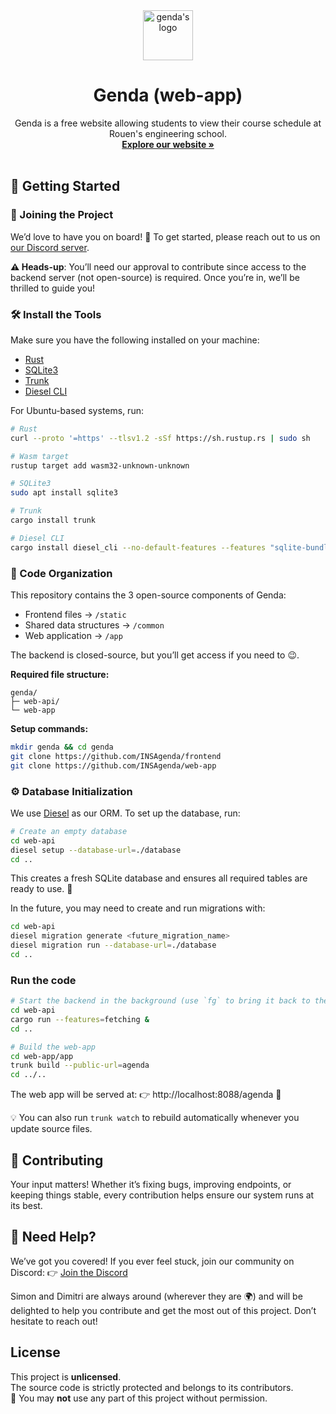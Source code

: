 <div align="center">
    <a href="https://genda.dera.page/">
        <img src="https://genda.dera.page/assets/logo/logo.svg" alt="genda's logo" width="80" height="80">
    </a>
    <h1 align="center">Genda (web-app)</h1>
    <p align="center">
        Genda is a free website allowing students to view their course schedule at Rouen's engineering school.<br/>
        <a href="https://genda.dera.page/"><b>Explore our website »</b></a><br/><br/>
    </p>
</div>

## 🌱 Getting Started

### 🤝 Joining the Project

We’d love to have you on board! 💜
To get started, please reach out to us on [our Discord server](https://discord.gg/TpdbUyfcbJ).

**⚠️ Heads-up**: You’ll need our approval to contribute since access to the backend server (not open-source) is required. Once you’re in, we’ll be thrilled to guide you!

### 🛠 Install the Tools

Make sure you have the following installed on your machine:
- [Rust](https://www.rust-lang.org/)
- [SQLite3](https://www.sqlite.org/index.html)
- [Trunk](https://trunkrs.dev/)
- [Diesel CLI](https://diesel.rs/guides/getting-started)

For Ubuntu-based systems, run:

```bash
# Rust
curl --proto '=https' --tlsv1.2 -sSf https://sh.rustup.rs | sudo sh 

# Wasm target
rustup target add wasm32-unknown-unknown

# SQLite3
sudo apt install sqlite3

# Trunk
cargo install trunk

# Diesel CLI
cargo install diesel_cli --no-default-features --features "sqlite-bundled"
```

### 📂 Code Organization

This repository contains the 3 open-source components of Genda:
- Frontend files → `/static`
- Shared data structures → `/common`
- Web application → `/app`

The backend is closed-source, but you’ll get access if you need to 😉.

**Required file structure:**

```text
genda/
├─ web-api/
└─ web-app
```

**Setup commands:**

```bash
mkdir genda && cd genda
git clone https://github.com/INSAgenda/frontend
git clone https://github.com/INSAgenda/web-app
```

### ⚙️ Database Initialization

We use [Diesel](https://diesel.rs/) as our ORM. To set up the database, run:

```bash
# Create an empty database
cd web-api
diesel setup --database-url=./database
cd ..
```

This creates a fresh SQLite database and ensures all required tables are ready to use. 🎉

In the future, you may need to create and run migrations with:

```bash
cd web-api
diesel migration generate <future_migration_name>
diesel migration run --database-url=./database
cd ..
```

### Run the code

```bash
# Start the backend in the background (use `fg` to bring it back to the foreground)
cd web-api
cargo run --features=fetching &
cd ..

# Build the web-app
cd web-app/app
trunk build --public-url=agenda
cd ../..
```

The web app will be served at:
👉 http://localhost:8088/agenda 🎉

💡 You can also run `trunk watch` to rebuild automatically whenever you update source files.

## 🙌 Contributing

Your input matters! Whether it’s fixing bugs, improving endpoints, or keeping things stable, every contribution helps ensure our system runs at its best.

## 💬 Need Help?

We’ve got you covered! If you ever feel stuck, join our community on Discord:
👉 [Join the Discord](https://discord.gg/TpdbUyfcbJ)

Simon and Dimitri are always around (wherever they are 🌍) and will be delighted to help you contribute and get the most out of this project. Don’t hesitate to reach out!

## License

This project is **unlicensed**.  
The source code is strictly protected and belongs to its contributors.  
🚫 You may **not** use any part of this project without permission.
